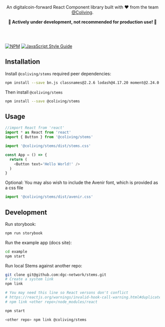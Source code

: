 <p align="center">
  <p align="center">
    An digitalcoin-forward React Component library built with ❤️ from the team <a href="https://coliving.lol">@Coliving</a>.
  </p>
  <p align="center">
    <b>🚧  Actively under development, not recommended for production use! 🚧</b>
  </p>
</p>

<br/>
<br/>

[![NPM](https://img.shields.io/npm/v/stems.svg)](https://www.npmjs.com/package/stems) [![JavaScript Style Guide](https://img.shields.io/badge/code_style-standard-brightgreen.svg)](https://standardjs.com)

## Installation

Install `@coliving/stems` required peer dependencies:
```bash
npm install --save bn.js classnames@2.2.6 lodash@4.17.20 moment@2.24.0 prop-types react react-dom react-spring@8.0.27
```

Then install `@coliving/stems`
```bash
npm install --save @coliving/stems
```

## Usage

```js
//import React from 'react'
import * as React from 'react'
import { Button } from '@coliving/stems'

import '@coliving/stems/dist/stems.css'

const App = () => {
  return (
    <Button text='Hello World!' />
  )
}
```

Optional: You may also wish to include the Avenir font, which is provided as a css file

```js
import '@coliving/stems/dist/avenir.css'
```

## Development

Run storybook:

```bash
npm run storybook
```

Run the example app (docs site):

```bash
cd example
npm start
```

Run local Stems against another repo:

```bash
git clone git@github.com:dgc-network/stems.git
# Create a system link
npm link

# You may need this line so React versons don't conflict
# https://reactjs.org/warnings/invalid-hook-call-warning.html#duplicate-react
# npm link <other repo>/node_modules/react

npm start

<other repo> npm link @coliving/stems
```
